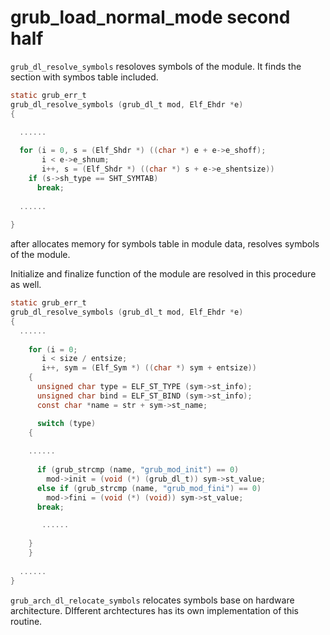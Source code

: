 # grub\_load\_normal\_mode second half

`grub_dl_resolve_symbols` resoloves symbols of the module. It finds the section with symbos table included.

```c
static grub_err_t
grub_dl_resolve_symbols (grub_dl_t mod, Elf_Ehdr *e)
{

  ......
  
  for (i = 0, s = (Elf_Shdr *) ((char *) e + e->e_shoff);
       i < e->e_shnum;
       i++, s = (Elf_Shdr *) ((char *) s + e->e_shentsize))
    if (s->sh_type == SHT_SYMTAB)
      break;
  
  ......
  
}
```

after allocates memory for symbols table in module data, resolves symbols of the module. 

Initialize and finalize function of the module are resolved in this procedure as well.

```c
static grub_err_t
grub_dl_resolve_symbols (grub_dl_t mod, Elf_Ehdr *e)
{
  ......
  
    for (i = 0;
       i < size / entsize;
       i++, sym = (Elf_Sym *) ((char *) sym + entsize))
    {
      unsigned char type = ELF_ST_TYPE (sym->st_info);
      unsigned char bind = ELF_ST_BIND (sym->st_info);
      const char *name = str + sym->st_name;

      switch (type)
	{
	
	......
        
	  if (grub_strcmp (name, "grub_mod_init") == 0)
	    mod->init = (void (*) (grub_dl_t)) sym->st_value;
	  else if (grub_strcmp (name, "grub_mod_fini") == 0)
	    mod->fini = (void (*) (void)) sym->st_value;
	  break;

       ......
       
	}
    }
  
  ......
}
```

`grub_arch_dl_relocate_symbols` relocates symbols base on hardware architecture. DIfferent archtectures has its own implementation of this routine.



